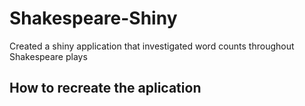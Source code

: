 # Shakespeare-Shiny
Created a shiny application that investigated word counts throughout Shakespeare plays

## How to recreate the aplication
